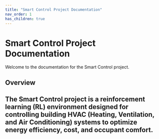 ```yaml
---
title: "Smart Control Project Documentation"
nav_order: 1
has_children: true
---
```


# Smart Control Project Documentation

Welcome to the documentation for the Smart Control project.

## Overview

The **Smart Control** project is a reinforcement learning (RL) environment designed for controlling building HVAC (Heating, Ventilation, and Air Conditioning) systems to optimize energy efficiency, cost, and occupant comfort.
----